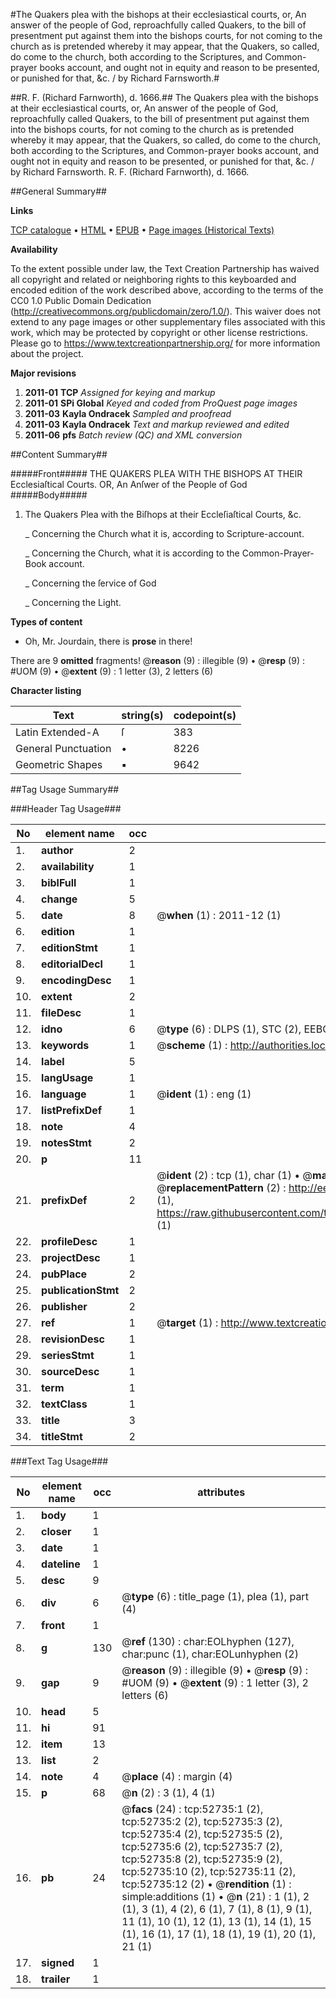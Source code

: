 #The Quakers plea with the bishops at their ecclesiastical courts, or, An answer of the people of God, reproachfully called Quakers, to the bill of presentment put against them into the bishops courts, for not coming to the church as is pretended whereby it may appear, that the Quakers, so called, do come to the church, both according to the Scriptures, and Common-prayer books account, and ought not in equity and reason to be presented, or punished for that, &c. / by Richard Farnsworth.#

##R. F. (Richard Farnworth), d. 1666.##
The Quakers plea with the bishops at their ecclesiastical courts, or, An answer of the people of God, reproachfully called Quakers, to the bill of presentment put against them into the bishops courts, for not coming to the church as is pretended whereby it may appear, that the Quakers, so called, do come to the church, both according to the Scriptures, and Common-prayer books account, and ought not in equity and reason to be presented, or punished for that, &c. / by Richard Farnsworth.
R. F. (Richard Farnworth), d. 1666.

##General Summary##

**Links**

[TCP catalogue](http://www.ota.ox.ac.uk/tcp/)  • 
[HTML](http://tei.it.ox.ac.uk/tcp/Texts-HTML/free/A40/A40945.html)  • 
[EPUB](http://tei.it.ox.ac.uk/tcp/Texts-EPUB/free/A40/A40945.epub) • 
[Page images (Historical Texts)](https://historicaltexts.jisc.ac.uk/eebo-12029838e)

**Availability**

To the extent possible under law, the Text Creation Partnership has waived all copyright and related or neighboring rights to this keyboarded and encoded edition of the work described above, according to the terms of the CC0 1.0 Public Domain Dedication (http://creativecommons.org/publicdomain/zero/1.0/). This waiver does not extend to any page images or other supplementary files associated with this work, which may be protected by copyright or other license restrictions. Please go to https://www.textcreationpartnership.org/ for more information about the project.

**Major revisions**

1. __2011-01__ __TCP__ *Assigned for keying and markup*
1. __2011-01__ __SPi Global__ *Keyed and coded from ProQuest page images*
1. __2011-03__ __Kayla Ondracek__ *Sampled and proofread*
1. __2011-03__ __Kayla Ondracek__ *Text and markup reviewed and edited*
1. __2011-06__ __pfs__ *Batch review (QC) and XML conversion*

##Content Summary##

#####Front#####
THE QUAKERS PLEA WITH THE BISHOPS AT THEIR Ecclesiaſtical Courts. OR, An Anſwer of the People of God
#####Body#####

1. The Quakers Plea with the Biſhops at their Eccleſiaſtical Courts, &c.

    _ Concerning the Church what it is, according to Scripture-account.

    _ Concerning the Church, what it is according to the Common-Prayer-Book account.

    _ Concerning the ſervice of God

    _ Concerning the Light.

**Types of content**

  * Oh, Mr. Jourdain, there is **prose** in there!

There are 9 **omitted** fragments! 
 @__reason__ (9) : illegible (9)  •  @__resp__ (9) : #UOM (9)  •  @__extent__ (9) : 1 letter (3), 2 letters (6)

**Character listing**


|Text|string(s)|codepoint(s)|
|---|---|---|
|Latin Extended-A|ſ|383|
|General Punctuation|•|8226|
|Geometric Shapes|▪|9642|

##Tag Usage Summary##

###Header Tag Usage###

|No|element name|occ|attributes|
|---|---|---|---|
|1.|__author__|2||
|2.|__availability__|1||
|3.|__biblFull__|1||
|4.|__change__|5||
|5.|__date__|8| @__when__ (1) : 2011-12 (1)|
|6.|__edition__|1||
|7.|__editionStmt__|1||
|8.|__editorialDecl__|1||
|9.|__encodingDesc__|1||
|10.|__extent__|2||
|11.|__fileDesc__|1||
|12.|__idno__|6| @__type__ (6) : DLPS (1), STC (2), EEBO-CITATION (1), OCLC (1), VID (1)|
|13.|__keywords__|1| @__scheme__ (1) : http://authorities.loc.gov/ (1)|
|14.|__label__|5||
|15.|__langUsage__|1||
|16.|__language__|1| @__ident__ (1) : eng (1)|
|17.|__listPrefixDef__|1||
|18.|__note__|4||
|19.|__notesStmt__|2||
|20.|__p__|11||
|21.|__prefixDef__|2| @__ident__ (2) : tcp (1), char (1)  •  @__matchPattern__ (2) : ([0-9\-]+):([0-9IVX]+) (1), (.+) (1)  •  @__replacementPattern__ (2) : http://eebo.chadwyck.com/downloadtiff?vid=$1&page=$2 (1), https://raw.githubusercontent.com/textcreationpartnership/Texts/master/tcpchars.xml#$1 (1)|
|22.|__profileDesc__|1||
|23.|__projectDesc__|1||
|24.|__pubPlace__|2||
|25.|__publicationStmt__|2||
|26.|__publisher__|2||
|27.|__ref__|1| @__target__ (1) : http://www.textcreationpartnership.org/docs/. (1)|
|28.|__revisionDesc__|1||
|29.|__seriesStmt__|1||
|30.|__sourceDesc__|1||
|31.|__term__|1||
|32.|__textClass__|1||
|33.|__title__|3||
|34.|__titleStmt__|2||


###Text Tag Usage###

|No|element name|occ|attributes|
|---|---|---|---|
|1.|__body__|1||
|2.|__closer__|1||
|3.|__date__|1||
|4.|__dateline__|1||
|5.|__desc__|9||
|6.|__div__|6| @__type__ (6) : title_page (1), plea (1), part (4)|
|7.|__front__|1||
|8.|__g__|130| @__ref__ (130) : char:EOLhyphen (127), char:punc (1), char:EOLunhyphen (2)|
|9.|__gap__|9| @__reason__ (9) : illegible (9)  •  @__resp__ (9) : #UOM (9)  •  @__extent__ (9) : 1 letter (3), 2 letters (6)|
|10.|__head__|5||
|11.|__hi__|91||
|12.|__item__|13||
|13.|__list__|2||
|14.|__note__|4| @__place__ (4) : margin (4)|
|15.|__p__|68| @__n__ (2) : 3 (1), 4 (1)|
|16.|__pb__|24| @__facs__ (24) : tcp:52735:1 (2), tcp:52735:2 (2), tcp:52735:3 (2), tcp:52735:4 (2), tcp:52735:5 (2), tcp:52735:6 (2), tcp:52735:7 (2), tcp:52735:8 (2), tcp:52735:9 (2), tcp:52735:10 (2), tcp:52735:11 (2), tcp:52735:12 (2)  •  @__rendition__ (1) : simple:additions (1)  •  @__n__ (21) : 1 (1), 2 (1), 3 (1), 4 (2), 6 (1), 7 (1), 8 (1), 9 (1), 11 (1), 10 (1), 12 (1), 13 (1), 14 (1), 15 (1), 16 (1), 17 (1), 18 (1), 19 (1), 20 (1), 21 (1)|
|17.|__signed__|1||
|18.|__trailer__|1||
